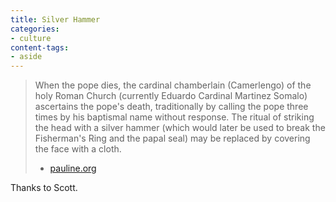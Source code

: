 ```yaml
---
title: Silver Hammer
categories:
- culture
content-tags:
- aside
---
```


> When the pope dies, the cardinal chamberlain (Camerlengo) of the holy Roman Church (currently Eduardo Cardinal Martinez Somalo) ascertains the pope's death, traditionally by calling the pope three times by his baptismal name without response. The ritual of striking the head with a silver hammer (which would later be used to break the Fisherman's Ring and the papal seal) may be replaced by covering the face with a cloth.
> - [pauline.org][1]

   [1]: http://www.daughtersofstpaul.com/johnpaulpapacy/cardconclave/whenpopedies.html

Thanks to Scott.
